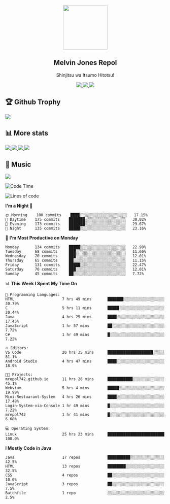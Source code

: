<p align="center">
<a href="https://mrepol742.github.io">
  <img width="140" src="https://mrepol742.github.io/images/mrepol742.png" /> 
  </a> 
  <h2 align="center">Melvin Jones Repol</h2>
  <p align="center">Shinjitsu wa Itsumo Hitotsu!</p>
</p>

<p align="center">
  <a href="https://mrepol742.github.io">
    <img src="https://enibdhv97zm33sz.m.pipedream.net"/> 
  </a>
<a href="https://mrepol742.github.io">
    <img src="https://visitor-badge.glitch.me/badge?page_id=mrepol742"/> 
  </a>  
 <a href="https://mrepol742.github.io">
    <img src="https://wakatime.com/badge/user/8ad4afa2-1a56-40d1-a949-4663473915b6.svg"/> 
  </a>
</p>

<p>
<h2>🏆 Github Trophy </h2>
<a href="https://mrepol742.github.io">
<img src="https://github-profile-trophy.vercel.app/?username=mrepol742">
</a>
</p>

<p>
<h2>📊 More stats</h2>
<a href="https://mrepol742.github.io">
<img src="https://github-readme-stats.vercel.app/api?username=mrepol742&show_icons=true&include_all_commits=true&&count_private=true">
</a>
<a href="https://mrepol742.github.io">
<img src="https://github-readme-stats.vercel.app/api/top-langs/?username=mrepol742&layout=compact&include_all_commits=true&&count_private=true&langs_count=20">
</a>
<a href="https://mrepol742.github.io">
<img src="https://github-readme-stats.vercel.app/api/wakatime?username=mrepol742&layout=compact">
</a>
<a href="https://mrepol742.github.io">
<img src="https://github-readme-streak-stats.herokuapp.com/?user=mrepol742">
</a>
</p>


<p>
<h2>🎵 Music </h2>
<a href="https://mrepol742.github.io">
<img src="https://spotify-recently-played-readme.vercel.app/api?user=7xx9e7hwq1qyown0m4ut78pcz">
</a>
</p>

<!--START_SECTION:waka-->
![Code Time](http://img.shields.io/badge/Code%20Time-258%20hrs%2014%20mins-blue)

![Lines of code](https://img.shields.io/badge/From%20Hello%20World%20I%27ve%20Written-168%20Thousand%20lines%20of%20code-blue)

**I'm a Night 🦉** 

```text
🌞 Morning    100 commits    ████░░░░░░░░░░░░░░░░░░░░░   17.15% 
🌆 Daytime    175 commits    ███████░░░░░░░░░░░░░░░░░░   30.02% 
🌃 Evening    173 commits    ███████░░░░░░░░░░░░░░░░░░   29.67% 
🌙 Night      135 commits    █████░░░░░░░░░░░░░░░░░░░░   23.16%

```
📅 **I'm Most Productive on Monday** 

```text
Monday       134 commits    █████░░░░░░░░░░░░░░░░░░░░   22.98% 
Tuesday      68 commits     ███░░░░░░░░░░░░░░░░░░░░░░   11.66% 
Wednesday    70 commits     ███░░░░░░░░░░░░░░░░░░░░░░   12.01% 
Thursday     65 commits     ██░░░░░░░░░░░░░░░░░░░░░░░   11.15% 
Friday       131 commits    █████░░░░░░░░░░░░░░░░░░░░   22.47% 
Saturday     70 commits     ███░░░░░░░░░░░░░░░░░░░░░░   12.01% 
Sunday       45 commits     ██░░░░░░░░░░░░░░░░░░░░░░░   7.72%

```


📊 **This Week I Spent My Time On** 

```text
💬 Programming Languages: 
HTML                     7 hrs 49 mins       ███████░░░░░░░░░░░░░░░░░░   30.79% 
C                        5 hrs 11 mins       █████░░░░░░░░░░░░░░░░░░░░   20.44% 
Java                     4 hrs 25 mins       ████░░░░░░░░░░░░░░░░░░░░░   17.45% 
JavaScript               1 hr 57 mins        ██░░░░░░░░░░░░░░░░░░░░░░░   7.72% 
C#                       1 hr 49 mins        █░░░░░░░░░░░░░░░░░░░░░░░░   7.22%

🔥 Editors: 
VS Code                  20 hrs 35 mins      ████████████████████░░░░░   81.1% 
Android Studio           4 hrs 47 mins       ████░░░░░░░░░░░░░░░░░░░░░   18.9%

🐱‍💻 Projects: 
mrepol742.github.io      11 hrs 26 mins      ███████████░░░░░░░░░░░░░░   45.1% 
Webvium                  5 hrs 4 mins        █████░░░░░░░░░░░░░░░░░░░░   19.99% 
Mini-Restuarant-System   4 hrs 26 mins       ████░░░░░░░░░░░░░░░░░░░░░   17.48% 
Login-System-via-Console 1 hr 49 mins        █░░░░░░░░░░░░░░░░░░░░░░░░   7.22% 
mrepol742                1 hr 41 mins        █░░░░░░░░░░░░░░░░░░░░░░░░   6.68%

💻 Operating System: 
Linux                    25 hrs 23 mins      █████████████████████████   100.0%

```

**I Mostly Code in Java** 

```text
Java                     17 repos            ██████████░░░░░░░░░░░░░░░   42.5% 
HTML                     13 repos            ████████░░░░░░░░░░░░░░░░░   32.5% 
CSS                      4 repos             ██░░░░░░░░░░░░░░░░░░░░░░░   10.0% 
JavaScript               3 repos             ██░░░░░░░░░░░░░░░░░░░░░░░   7.5% 
Batchfile                1 repo              ░░░░░░░░░░░░░░░░░░░░░░░░░   2.5%

```



<!--END_SECTION:waka-->